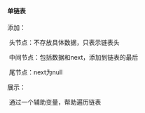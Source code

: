 #### 单链表

添加：

​	头节点：不存放具体数据，只表示链表头

​	中间节点：包括数据和next，添加到链表的最后

​	尾节点：next为null

展示：

​	通过一个辅助变量，帮助遍历链表